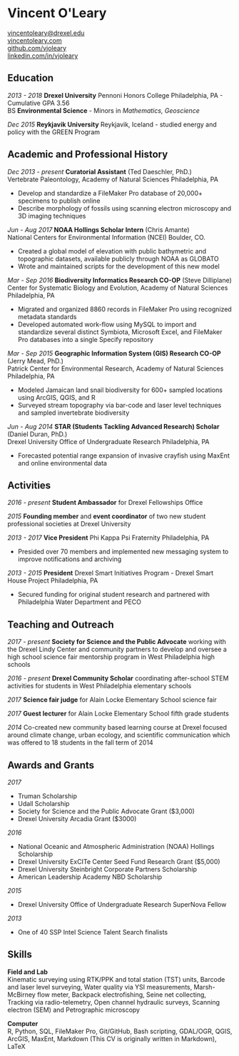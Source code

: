 Vincent O'Leary
===============

[vincentoleary@drexel.edu](mailto:vincentoleary@drexel.edu)  
[vincentoleary.com](http://www.vincentoleary.com)  
[github.com/vjoleary](https://www.github.com/vjoleary)  
[linkedin.com/in/vjoleary](https:\\www.linkedin.com/in/vjoleary)

## Education

*2013 - 2018* **Drexel University** Pennoni Honors College Philadelphia, PA - Cumulative GPA 3.56  
BS **Environmental Science** - Minors in *Mathematics, Geoscience*  

*Dec 2015* **Reykjavik University** Reykjavik, Iceland - studied energy and policy with the GREEN Program

## Academic and Professional History

*Dec 2013 - present* **Curatorial Assistant** (Ted Daeschler, PhD.)  
Vertebrate Paleontology, Academy of Natural Sciences Philadelphia, PA

* Develop and standardize a FileMaker Pro database of 20,000+ specimens to publish online
* Describe morphology of fossils using scanning electron microscopy and 3D imaging techniques

*Jun - Aug 2017* **NOAA Hollings Scholar Intern** (Chris Amante)  
National Centers for Environmental Information (NCEI) Boulder, CO.

* Created a global model of elevation with public bathymetric and topographic datasets, available publicly through NOAA as GLOBATO
* Wrote and maintained scripts for the development of this new model

*Mar - Sep 2016* **Biodiversity Informatics Research CO-OP** (Steve Dilliplane)  
Center for Systematic Biology and Evolution, Academy of Natural Sciences Philadelphia, PA

* Migrated and organized 8860 records in FileMaker Pro using recognized metadata standards
* Developed automated work-flow using MySQL to import and standardize several distinct Symbiota, Microsoft Excel, and FileMaker Pro databases into a single Specify repository

*Mar - Sep 2015* **Geographic Information System (GIS) Research CO-OP** (Jerry Mead, PhD.)  
Patrick Center for Environmental Research, Academy of Natural Sciences Philadelphia, PA

* Modeled Jamaican land snail biodiversity for 600+ sampled locations using ArcGIS, QGIS, and R
* Surveyed stream topography via bar-code and laser level techniques and sampled invertebrate biodiversity

*Jun - Aug 2014* **STAR (Students Tackling Advanced Research) Scholar** (Daniel Duran, PhD.)  
Drexel University Office of Undergraduate Research Philadelphia, PA

* Forecasted potential range expansion of invasive crayfish using MaxEnt and online environmental data

## Activities

*2016 - present* **Student Ambassador** for Drexel Fellowships Office

*2015* **Founding member** and **event coordinator** of two new student professional societies at Drexel University

*2013 - 2017* **Vice President** Phi Kappa Psi Fraternity Philadelphia, PA

* Presided over 70 members and implemented new messaging system to improve notifications and archiving

*2013 - 2015* **President** Drexel Smart Initiatives Program - Drexel Smart House Project Philadelphia, PA

* Secured funding for original student research and partnered with Philadelphia Water Department and PECO  

## Teaching and Outreach

*2017 - present* **Society for Science and the Public Advocate** working with the Drexel Lindy Center and community partners to develop and oversee a high school science fair mentorship program in West Philadelphia high schools

*2016 - present* **Drexel Community Scholar** coordinating after-school STEM activities for students in West Philadelphia elementary schools

*2017* **Science fair judge** for Alain Locke Elementary School science fair

*2017* **Guest lecturer** for Alain Locke Elementary School fifth grade students

*2014* Co-created new community based learning course at Drexel focused around climate change, urban ecology, and scientific communication which was offered to 18 students in the fall term of 2014

## Awards and Grants

*2017*

* Truman Scholarship
* Udall Scholarship
* Society for Science and the Public Advocate Grant ($3,000)
* Drexel University Arcadia Grant ($3000)

*2016*

* National Oceanic and Atmospheric Administration (NOAA) Hollings Scholarship
* Drexel University ExCITe Center Seed Fund Research Grant ($5,000)
* Drexel University Steinbright Corporate Partners Scholarship
* American Leadership Academy NBD Scholarship

*2015*

* Drexel University Office of Undergraduate Research SuperNova Fellow

*2013*

* One of 40 SSP Intel Science Talent Search finalists

## Skills

**Field and Lab**  
Kinematic surveying using RTK/PPK and total station (TST) units, Barcode and laser level surveying, Water quality via YSI measurements, Marsh-McBirney flow meter, Backpack electrofishing, Seine net collecting, Tracking via radio-telemetry, Open channel hydraulic surveys, Scanning electron (SEM) and Petrographic microscopy

**Computer**  
R, Python, SQL, FileMaker Pro, Git/GitHub, Bash scripting, GDAL/OGR, QGIS, ArcGIS, MaxEnt, Markdown (This CV is originally written in Markdown), LaTeX
